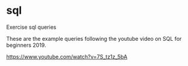 # sql
Exercise sql queries


These are the example queries following the youtube video on SQL for beginners 2019. 



https://www.youtube.com/watch?v=7S_tz1z_5bA
